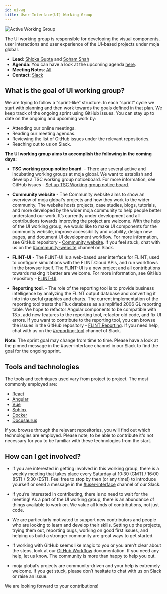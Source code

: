 ```yaml
---
id: ui-wg
title: User-Interface(UI) Working Group
---
```


![Active Working Group](https://img.shields.io/badge/STATUS-ACTIVE-green?style=for-the-badge)

The UI working group is responsible for developing the visual components, user interactions and user experience of the UI-based projects under moja global.

- **Lead**: [Shloka Gupta](https://github.com/chicken-biryani) and [Soham Shah](https://github.com/sohamsshah)
- **Agenda**: You can have a look at the upcoming agenda [here](https://github.com/moja-global/About_moja_global/blob/master/working-groups/user-interface/Agenda.md).
- **Meeting Notes**: [All](https://github.com/moja-global/About_moja_global/tree/master/working-groups/user-interface/MeetingNotes)
- **Contact**: [Slack](https://join.slack.com/t/mojaglobal/shared_invite/zt-o6ta1ug0-rVLjAo460~d7JbZ~HpFFtw)

## What is the goal of UI working group?

We are trying to follow a “sprint-like” structure. In each “sprint” cycle we start with planning and then work towards the goals defined in that plan. We keep track of the ongoing sprint using GitHub issues. You can stay up to date on the ongoing and upcoming work by:

- Attending our online meetings.
- Reading our meeting agendas.
- Reviewing the list of GitHub issues under the relevant repositories.
- Reaching out to us on Slack.

**The UI working group aims to accomplish the following in the coming days:**

- **TSC working group notice board**. - There are several active and incubating working groups at moja global. We want to establish and develop a TSC working group noticeboard. For more information, see GitHub issues - [Set up TSC Working group notice board](https://github.com/moja-global/Google.Season.of.Documentation/issues/12).

- **Community website** - The Community website aims to show an overview of moja global's projects and how they work to the wider community. The website hosts projects, case studies, blogs, tutorials, and more developed by the wider moja community to help people better understand our work. It’s currently under development and all contributions towards improving the project are welcome. With the help of the UI working group, we would like to make UI components for the community website, improve accessibility and usability, design new pages, and document UI development workflow. For more information, see GitHub repository - [Community website](https://github.com/moja-global/community-website). If you feel stuck, chat with us on the [#community-website](https://app.slack.com/client/T1G1M5HPF/C022V91MY0M) channel on Slack.

- **FLINT-UI** - The FLINT-UI is a web-based user interface for FLINT, used to configure simulations with the FLINT.Cloud APIs, and run workflows in the browser itself. The FLINT-UI is a new project and all contributions towards making it better are welcome. For more information, see GitHub repository - [FLINT-UI](https://github.com/moja-global/FLINT-UI).

- **Reporting tool**. - The role of the reporting tool is to provide business intelligence by analyzing the FLINT output database and converting it into into useful graphics and charts. The current implementation of the reporting tool treats the Flux database as a simplified 2006 GL reporting table. We hope to refactor Angular components to be compatible with 13.x, add new features to the reporting tool, refactor old code, and fix UI errors. If you want to contribute to the reporting tool, you can browse the issues in the GitHub repository - [FLINT.Reporting](https://github.com/moja-global/FLINT.Reporting). If you need help, chat with us on the [#reporting-tool](https://app.slack.com/client/T1G1M5HPF/C016YNZ2ALX) channel of Slack.

**Note:** The sprint goal may change from time to time. Please have a look at the pinned message in the #user-interface channel in our Slack to find the goal for the ongoing sprint.

## Tools and technologies

The tools and techniques used vary from project to project. The most commonly employed are:

- [React](https://reactjs.org/)
- [Angular](https://angular.io/)
- [Vue](https://vuejs.org/)
- [Sphinx](https://www.sphinx-doc.org/en/master/)
- [Docker](https://www.docker.com/)
- [Docusaurus](https://docusaurus.io/)

If you browse through the relevant repositories, you will find out which technologies are employed. Please note, to be able to contribute it's not necessary for you to be familiar with these technologies from the start.

## How can I get involved?

- If you are interested in getting involved in this working group, there is a weekly meeting that takes place every Saturday at 10:30 (GMT) / 16:00  (IST) / 5:30 (EST). Feel free to stop by then (or any time!) to introduce yourself or send a message in the [#user-interface](https://app.slack.com/client/T1G1M5HPF/C010Z37GL2U) channel of our Slack.

- If you’re interested in contributing, there is no need to wait for the meeting! As a part of the UI working group, there is an abundance of things available to work on. We value all kinds of contributions, not just code.

- We are particularly motivated to support new contributors and people who are looking to learn and develop their skills. Setting up the projects, trying them out, reporting bugs, working on good first issues, and helping us build a stronger community are great ways to get started.
  
- If working with GitHub seems like magic to you or you aren’t clear about the steps, look at our [GitHub Workflow](https://docs.moja.global/en/latest/DeveloperWorkflow/index.html) documentation. If you need any help, let us know. The community is more than happy to help you out.
  
- moja global’s projects are community-driven and your help is extremely welcome. If you get stuck, please don’t hesitate to chat with us on Slack or raise an issue.

We are looking forward to your contributions!
